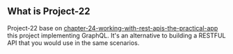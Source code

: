 ## What is Project-22

Project-22 base on
[chapter-24-working-with-rest-apis-the-practical-app](./../chapter-24-working-with-rest-apis-the-practical-app)
this project implementing GraphQL. It's an alternative to building a RESTFUL API
that you would use in the same scenarios.
